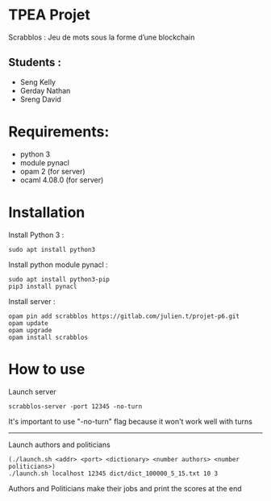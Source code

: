 # TPEA Projet

Scrabblos : Jeu de mots sous la forme d’une blockchain

## Students :
* Seng Kelly
* Gerday Nathan
* Sreng David

# Requirements:
* python 3
* module pynacl
* opam 2 (for server)
* ocaml 4.08.0 (for server)

# Installation

Install Python 3 :
```
sudo apt install python3
```
Install python module pynacl :
```
sudo apt install python3-pip
pip3 install pynacl
```
Install server :
```
opam pin add scrabblos https://gitlab.com/julien.t/projet-p6.git
opam update
opam upgrade
opam install scrabblos
```

# How to use
Launch server
```
scrabblos-server -port 12345 -no-turn
```
It's important to use "-no-turn" flag because it won't work well with turns
*******
Launch authors and politicians
```
(./launch.sh <addr> <port> <dictionary> <number authors> <number politicians>)
./launch.sh localhost 12345 dict/dict_100000_5_15.txt 10 3
```

Authors and Politicians make their jobs and print the scores at the end
